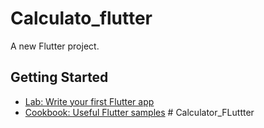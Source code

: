 # Calculato_flutter

A new Flutter project.

## Getting Started



- [Lab: Write your first Flutter app](https://docs.flutter.dev/get-started/codelab)
- [Cookbook: Useful Flutter samples](https://docs.flutter.dev/cookbook)
#   C a l c u l a t o r _ F L u t t t e r 
 
 
